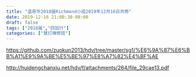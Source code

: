 ```yaml
---
title: "温哥华2018届Richmond小组2019年12月16日共修"
date: 2019-12-16 21:00:30-08:00
draft: false
tags: ["2018届","四加行"]
categories: ["慧灯禅修班"]
---
```

https://github.com/zuokun2013/hdv/tree/master/sg1/%E6%9A%87%E6%BB%A1%E9%9A%BE%E5%BE%97%E8%A7%82%E4%BF%AE

http://huidengchanxiu.net/hdv/f/attachments/264/file_29cae13.pdf
